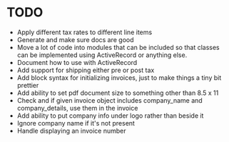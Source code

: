 TODO
===

* Apply different tax rates to different line items
* Generate and make sure docs are good
* Move a lot of code into modules that can be included so that classes can be implemented using ActiveRecord or anything
  else.
* Document how to use with ActiveRecord
* Add support for shipping either pre or post tax
* Add block syntax for initializing invoices, just to make things a tiny bit prettier
* Add ability to set pdf document size to something other than 8.5 x 11
* Check and if given invoice object includes company_name and company_details, use them in the invoice
* Add ability to put company info under logo rather than beside it
* Ignore company name if it's not present
* Handle displaying an invoice number

